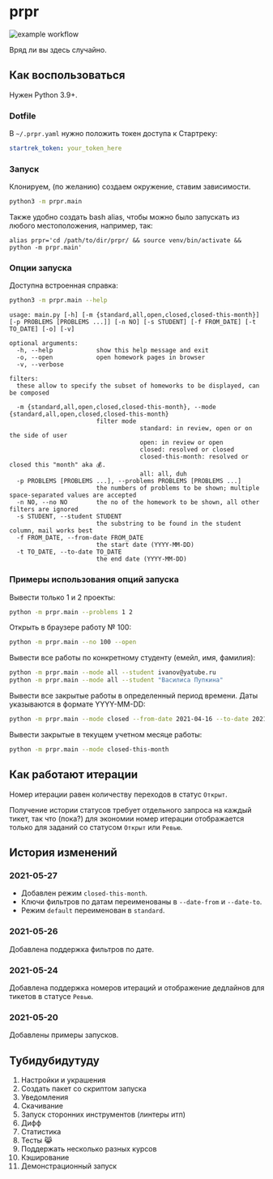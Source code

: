 # prpr

![example workflow](https://github.com/salmiakki/prpr/actions/workflows/actions.yaml/badge.svg)

Вряд ли вы здесь случайно.

## Как воспользоваться

Нужен Python 3.9+.

### Dotfile

В `~/.prpr.yaml` нужно положить токен доступа к Стартреку:

```yaml
startrek_token: your_token_here
```

### Запуск

Клонируем, (по желанию) создаем окружение, ставим зависимости.

```bash
python3 -m prpr.main
```

Также удобно создать bash alias,
чтобы можно было запускать из любого местоположения, например, так:

```
alias prpr='cd /path/to/dir/prpr/ && source venv/bin/activate && python -m prpr.main'
```

### Опции запуска

Доступна встроенная справка:

```bash
python3 -m prpr.main --help
```


```
usage: main.py [-h] [-m {standard,all,open,closed,closed-this-month}] [-p PROBLEMS [PROBLEMS ...]] [-n NO] [-s STUDENT] [-f FROM_DATE] [-t TO_DATE] [-o] [-v]

optional arguments:
  -h, --help            show this help message and exit
  -o, --open            open homework pages in browser
  -v, --verbose

filters:
  these allow to specify the subset of homeworks to be displayed, can be composed

  -m {standard,all,open,closed,closed-this-month}, --mode {standard,all,open,closed,closed-this-month}
                        filter mode
                                    standard: in review, open or on the side of user
                                    open: in review or open
                                    closed: resolved or closed
                                    closed-this-month: resolved or closed this "month" aka 💰.
                                    all: all, duh
  -p PROBLEMS [PROBLEMS ...], --problems PROBLEMS [PROBLEMS ...]
                        the numbers of problems to be shown; multiple space-separated values are accepted
  -n NO, --no NO        the no of the homework to be shown, all other filters are ignored
  -s STUDENT, --student STUDENT
                        the substring to be found in the student column, mail works best
  -f FROM_DATE, --from-date FROM_DATE
                        the start date (YYYY-MM-DD)
  -t TO_DATE, --to-date TO_DATE
                        the end date (YYYY-MM-DD)
```

### Примеры использования опций запуска

Вывести только 1 и 2 проекты:

```bash
python -m prpr.main --problems 1 2
```

Открыть в браузере работу № 100:

```bash
python -m prpr.main --no 100 --open
```

Вывести все работы по конкретному студенту (емейл, имя, фамилия):
```bash
python -m prpr.main --mode all --student ivanov@yatube.ru
python -m prpr.main --mode all --student "Василиса Пупкина"
```

Вывести все закрытые работы в определенный период времени.
Даты указываются в формате YYYY-MM-DD:
```bash
python -m prpr.main --mode closed --from-date 2021-04-16 --to-date 2021-05-15
```

Вывести закрытые в текущем учетном месяце работы:

```bash
python -m prpr.main --mode closed-this-month
```

## Как работают итерации

Номер итерации равен количеству переходов в статус `Открыт`.

Получение истории статусов требует отдельного запроса на каждый тикет,
так что (пока?) для экономии номер итерации отображается только для заданий
со статусом `Открыт` или `Ревью`.

## История изменений

### 2021-05-27

* Добавлен режим `closed-this-month`.
* Ключи фильтров по датам переименованы в `--date-from` и `--date-to`.
* Режим `default` переименован в `standard`.

### 2021-05-26

Добавлена поддержка фильтров по дате.

### 2021-05-24

Добавлена поддержка номеров итераций и отображение дедлайнов для тикетов в статусе `Ревью`.

### 2021-05-20

Добавлены примеры запусков.

## Тубидубидутуду

1. Настройки и украшения
1. Создать пакет cо скриптом запуска
1. Уведомления
1. Скачивание
1. Запуск сторонних инструментов (линтеры итп)
1. Дифф
1. Статистика
1. Тесты 😹
1. Поддержать несколько разных курсов
1. Кэширование
1. Демонстрационный запуск

